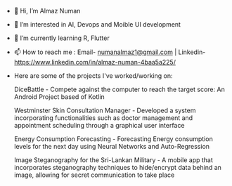 - 👋 Hi, I’m Almaz Numan
- 👀 I’m interested in AI, Devops and Moible UI development
- 🌱 I’m currently learning R, Flutter
- 📫 How to reach me : Email- numanalmaz1@gmail.com | Linkedin- https://www.linkedin.com/in/almaz-numan-4baa5a225/

- Here are some of the projects I've worked/working on:

  DiceBattle - Compete against the computer to reach the target score: An Android Project based of Kotlin
  
  Westminster Skin Consultation Manager - Developed a  system incorporating  functionalities such as doctor management and appointment scheduling through a graphical user interface
  
  Energy Consumption Forecasting - Forecasting Energy consumption levels for the next day using Neural Networks and Auto-Regression
  
  Image Steganography for the Sri-Lankan Military - A mobile app that incorporates steganography techniques to hide/encrypt data behind an image, allowing for secret communication to take place
